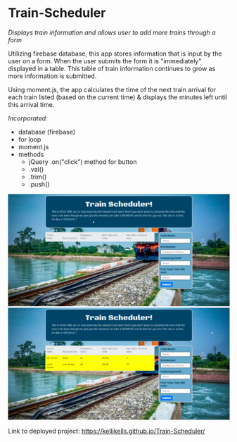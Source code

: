 # Train-Scheduler

_Displays train information and allows user to add more trains through a form_

Utilizing firebase database, this app stores information that is input by the user on a form.  When the user submits the form it is "immediately" displayed in a table.  This table of train information continues to grow as more information is submitted.  

Using moment.js, the app calculates the time of the next train arrival for each train listed (based on the current time) & displays the minutes left until this arrival time.

*Incorporated:*
- database (firebase)
- for loop
- moment.js
- methods
  - jQuery .on("click") method for button
  - .val()
  - .trim()
  - .push()

![overall image](assets/images/overall.jpg)
![app in use](assets/images/playing.jpg)

Link to deployed project: https://kellikells.github.io/Train-Scheduler/
